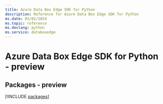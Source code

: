 ```yaml
---
title: Azure Data Box Edge SDK for Python
description: Reference for Azure Data Box Edge SDK for Python
ms.date: 03/01/2024
ms.topic: reference
ms.devlang: python
ms.service: databoxedge
---
```

# Azure Data Box Edge SDK for Python - preview
## Packages - preview
[!INCLUDE [packages](data-box-edge-index.md)]